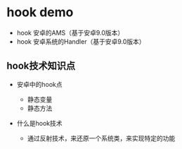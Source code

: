 # hook demo

- hook 安卓的AMS（基于安卓9.0版本）
- hook 安卓系统的Handler（基于安卓9.0版本）

## hook技术知识点

- 安卓中的hook点
  - 静态变量
  - 静态方法

- 什么是hook技术
  - 通过反射技术，来还原一个系统类，来实现特定的功能

